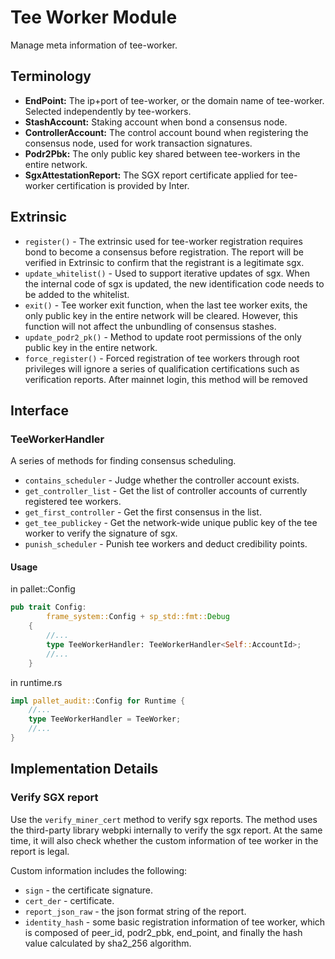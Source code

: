 # Tee Worker Module

Manage meta information of tee-worker.

## Terminology

* **EndPoint:** The ip+port of tee-worker, or the domain name of tee-worker. Selected independently by tee-workers.
* **StashAccount:** Staking account when bond a consensus node.
* **ControllerAccount:** The control account bound when registering the consensus node, used for work transaction signatures.
* **Podr2Pbk:** The only public key shared between tee-workers in the entire network.
* **SgxAttestationReport:** The SGX report certificate applied for tee-worker certification is provided by Inter.

## Extrinsic
* `register()` - The extrinsic used for tee-worker registration requires bond to become a consensus before registration. The report will be verified in Extrinsic to confirm that the registrant is a legitimate sgx.
* `update_whitelist()` - Used to support iterative updates of sgx. When the internal code of sgx is updated, the new identification code needs to be added to the whitelist.
* `exit()` - Tee worker exit function, when the last tee worker exits, the only public key in the entire network will be cleared. However, this function will not affect the unbundling of consensus stashes.
* `update_podr2_pk()` - Method to update root permissions of the only public key in the entire network.
*  `force_register()` - Forced registration of tee workers through root privileges will ignore a series of qualification certifications such as verification reports. After mainnet login, this method will be removed

## Interface

### TeeWorkerHandler

A series of methods for finding consensus scheduling.
 * `contains_scheduler` - Judge whether the controller account exists.
 * `get_controller_list` - Get the list of controller accounts of currently registered tee workers.
 * `get_first_controller` - Get the first consensus in the list.
 * `get_tee_publickey` - Get the network-wide unique public key of the tee worker to verify the signature of sgx.
 * `punish_scheduler` - Punish tee workers and deduct credibility points.

#### Usage
in pallet::Config
```rust
pub trait Config:
		frame_system::Config + sp_std::fmt::Debug
    {
        //...
        type TeeWorkerHandler: TeeWorkerHandler<Self::AccountId>;
        //...
    }
```
in runtime.rs
```rust
impl pallet_audit::Config for Runtime {
    //...
    type TeeWorkerHandler = TeeWorker;
    //...
}
```

## Implementation Details

### Verify SGX report
Use the `verify_miner_cert` method to verify sgx reports. The method uses the third-party library webpki internally to verify the sgx report. At the same time, it will also check whether the custom information of tee worker in the report is legal.

Custom information includes the following:
* `sign` - the certificate signature.
* `cert_der` - certificate.
* `report_json_raw` - the json format string of the report.
* `identity_hash` - some basic registration information of tee worker, which is composed of peer_id, podr2_pbk, end_point, and finally the hash value calculated by sha2_256 algorithm.

